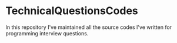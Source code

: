 # TechnicalQuestionsCodes
In this repository I've maintained all the source codes I've written for programming interview questions.
